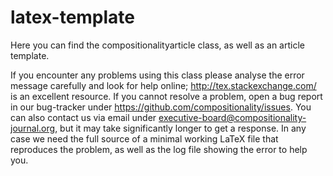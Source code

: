 # latex-template


Here you can find the compositionalityarticle class, as well as an article template. 

If you encounter any problems using this class please analyse the error message carefully and look for help online; http://tex.stackexchange.com/ is an excellent resource.
If you cannot resolve a problem,  open a bug report in our bug-tracker under https://github.com/compositionality/issues.
You can also contact us via email under executive-board@compositionality-journal.org, but it may take significantly longer to get a response.
In any case we need the full source of a minimal working LaTeX file that reproduces the problem, as well as the log file showing the error to help you.
